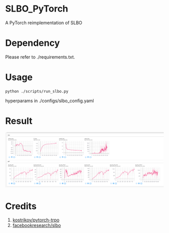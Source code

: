 # SLBO_PyTorch
A PyTorch reimplementation of SLBO

# Dependency

Please refer to ./requirements.txt.

# Usage

    python ./scripts/run_slbo.py
    
  hyperparams in ./configs/slbo_config.yaml

# Result

![results on modified hopper](./result/slbo.png)

# Credits
1. [kostrikov/pytorch-trpo](https://github.com/ikostrikov/pytorch-trpo)
2. [facebookresearch/slbo](https://github.com/facebookresearch/slbo)
